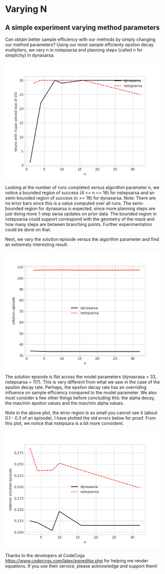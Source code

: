 # Varying N
## A simple experiment varying method parameters

Can obtain better sample efficiency with our methods by simply changing our method parameters? Using our most sample efficienty epsilon decay multipliers, we vary n in nstepsarsa and planning steps (called n for simplicity) in dynasarsa.

![Image of runscompleted vs n](https://github.com/lmc5190/RLdemo/blob/master/experiments/dynasarsa_vs_nstepsarsa/n/plots/ncompare_nrun_solved.png)


Looking at the number of runs completed versus algorithm parameter n, we notice a bounded region of success (4 <= n <= 16) for nstepsarsa and an semi-bounded region of success (n >= 16) for dynasarsa. Note: There are no error bars since this is a value computed over all runs. The semi-bounded region for dynasarsa is expected, since more planning steps are just doing more 1-step sarsa updates on prior data. The bounded region in nstepsarsa could support correspond with the geometry of the maze and how many steps are between branching points. Further experimentation could be done on that.

Next, we vary the solution episode versus the algorithm parameter and find an extremely interesting result.

![Image of solutionep vs n](https://github.com/lmc5190/RLdemo/blob/master/experiments/dynasarsa_vs_nstepsarsa/n/plots/ncompare_solution_episode.png)

The solution episode is flat across the model parameters (dynasrasa = 33, nstepsarsa = 117). This is very different from what we saw in the case of the epsilon decay rate. Perhaps, the epsilon decay rate has an overriding influence on sample efficiency compared to the model parameter. We also must consider a few other things before concluding this: the alpha decay, the max/min epsilon values and the max/min alpha values.

Note in the above plot, the error region is so small you cannot see it (about 0.1 - 0.3 of an episode). I have plotted the std errors below for proof. From this plot, we notice that nstepsara is a bit more consistent.

![Image of stderrors_insltnep vs n](https://github.com/lmc5190/RLdemo/blob/master/experiments/dynasarsa_vs_nstepsarsa/n/plots/ncompare_stderror_solution_episode.png)


Thanks to the developers at CodeCogs https://www.codecogs.com/latex/eqneditor.php for helping me render equations. If you use their service, please acknowledge and support them!
